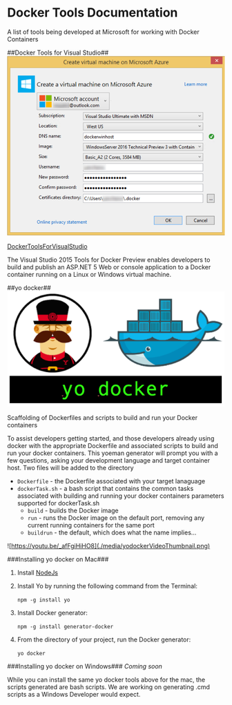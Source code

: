 # Docker Tools Documentation
A list of tools being developed at Microsoft for working with Docker Containers

##Docker Tools for Visual Studio##
![Docker Tools for Visual Studio](./media/DockerToolsForVSLogo.png)


[DockerToolsForVisualStudio ](http://aka.ms/DockerToolsForVS)

The Visual Studio 2015 Tools for Docker Preview enables developers to build and publish an ASP.NET 5 Web or console application to a Docker container running on a Linux or Windows virtual machine.


##yo docker##
![yo docker](./media/yodockerLogo.png)

Scaffolding of Dockerfiles and scripts to build and run your Docker containers

To assist developers getting started, and those developers already using docker with the appropriate Dockerfile and associated scripts to build and run your docker containers. This yoeman generator will prompt you with a few questions, asking your development language and target container host. Two files will be added to the directory

- `Dockerfile` - the Dockerfile associated with your target lanaguage
- `dockerTask.sh` - a bash script that contains the common tasks associated with building and running your docker containers
	parameters supported for  dockerTask.sh
	- `build` - builds the Docker image
	- `run` - runs the Docker image on the default port, removing any current running containers for the same port
	- `buildrun` - the default, which does what the name implies... 

![https://youtu.be/_afFgiHiHO8](./media/yodockerVideoThumbnail.png)


###Installing yo docker on Mac###
1. Install [NodeJs](http://nodejs.org)
2. Install Yo by running the following command from the Terminal: 

	`npm -g install yo`

3. Install Docker generator: 
	
	`npm -g install generator-docker`
4. From the directory of your project, run the Docker generator: 
	
	`yo docker`

###Installing yo docker on Windows###
*Coming soon*

While you can install the same yo docker tools above for the mac, the scripts generated are bash scripts. We are working on generating .cmd scripts as a Windows Developer would expect. 
